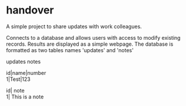 # handover
A simple project to share updates with work colleagues.

Connects to a database and allows users with access to modify existing records. Results are displayed as a simple webpage.
The database is formatted as two tables names 'updates' and 'notes'

updates                         notes

 id|name|number               
 1|Test|123           

id| note                      
1| This is a note 
